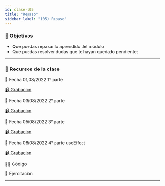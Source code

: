 ```yaml
---
id: clase-105
title: "Repaso"
sidebar_label: "105) Repaso"
---
```


### 🏁 Objetivos

- Que puedas repasar lo aprendido del módulo
- Que puedas resolver dudas que te hayan quedado pendientes

---

### 🚀 Recursos de la clase

📆 Fecha 01/08/2022 1° parte

[📹 Grabación](https://us02web.zoom.us/rec/share/nM70CftCYlpXLdIvWaI9EQgst6V82gu8Ybz5-a4c6xLiDn44M0ygHuOYEnLHWf1z.ObkSwJOuecpCX0qi?startTime=1659400207000)

📆 Fecha 03/08/2022 2° parte

[📹 Grabación](https://us02web.zoom.us/rec/share/DrAepQOkbpioiBMuFiJ7UMCImm8rMfPVzXbKVhH8WBM08zFASZgP9WsSW72K4Zaj.5OWzoFai4ron3P4g?startTime=1659565205000)

📆 Fecha 05/08/2022 3° parte

[📹 Grabación](https://us02web.zoom.us/rec/share/OvwCJ1sSF2gKK8jd9VGtHpJqKcae1T5C1cMPC8Nw5apGA6B4GGeC1p1jvKxuuOyA.T1ZMhHKJb1oreOeb?startTime=1659737630000)

📆 Fecha 08/08/2022 4° parte useEffect

[📹 Grabación](https://us02web.zoom.us/rec/share/oYp602KyRQkBjiusZQdLRT6ZcS8oBQore6ynTThpkbZxgKQ_UBV_Y1m9gI5aHKzF.Ed28KJx2lMifdmbW?startTime=1659996245000)

👩‍💻 Código

💪 Ejercitación

---
